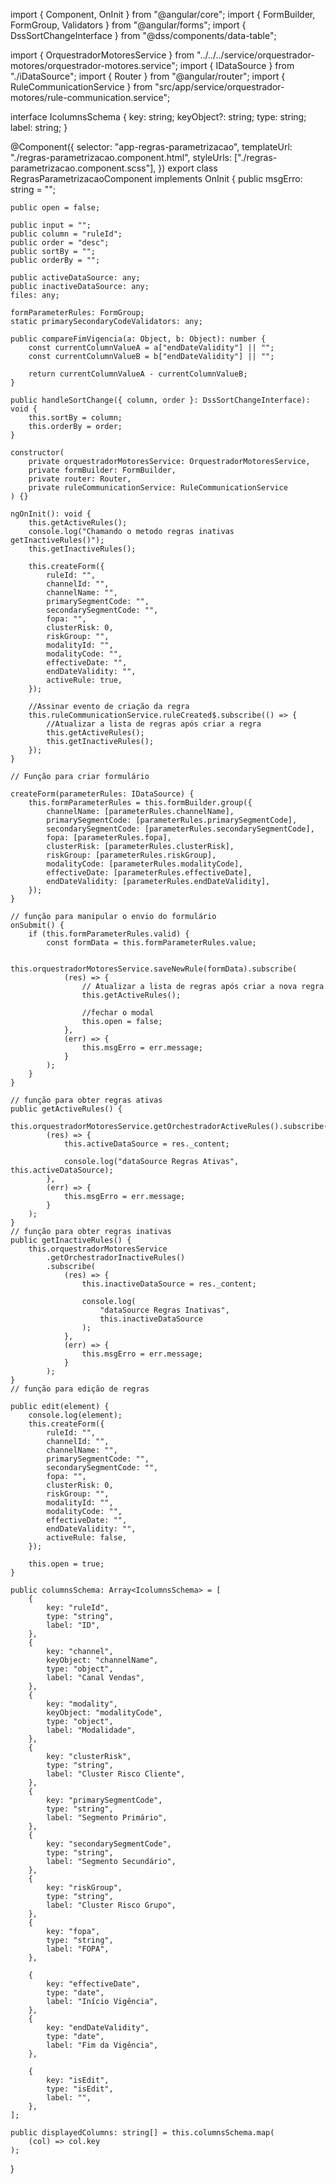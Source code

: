 import { Component, OnInit } from "@angular/core";
import { FormBuilder, FormGroup, Validators } from "@angular/forms";
import { DssSortChangeInterface } from "@dss/components/data-table";

import { OrquestradorMotoresService } from "../../../service/orquestrador-motores/orquestrador-motores.service";
import { IDataSource } from "./iDataSource";
import { Router } from "@angular/router";
import { RuleCommunicationService } from "src/app/service/orquestrador-motores/rule-communication.service";

interface IcolumnsSchema {
    key: string;
    keyObject?: string;
    type: string;
    label: string;
}

@Component({
    selector: "app-regras-parametrizacao",
    templateUrl: "./regras-parametrizacao.component.html",
    styleUrls: ["./regras-parametrizacao.component.scss"],
})
export class RegrasParametrizacaoComponent implements OnInit {
    public msgErro: string = "";

    public open = false;

    public input = "";
    public column = "ruleId";
    public order = "desc";
    public sortBy = "";
    public orderBy = "";

    public activeDataSource: any;
    public inactiveDataSource: any;
    files: any;

    formParameterRules: FormGroup;
    static primarySecondaryCodeValidators: any;

    public compareFimVigencia(a: Object, b: Object): number {
        const currentColumnValueA = a["endDateValidity"] || "";
        const currentColumnValueB = b["endDateValidity"] || "";

        return currentColumnValueA - currentColumnValueB;
    }

    public handleSortChange({ column, order }: DssSortChangeInterface): void {
        this.sortBy = column;
        this.orderBy = order;
    }

    constructor(
        private orquestradorMotoresService: OrquestradorMotoresService,
        private formBuilder: FormBuilder,
        private router: Router,
        private ruleCommunicationService: RuleCommunicationService
    ) {}

    ngOnInit(): void {
        this.getActiveRules();
        console.log("Chamando o metodo regras inativas getInactiveRules()");
        this.getInactiveRules();

        this.createForm({
            ruleId: "",
            channelId: "",
            channelName: "",
            primarySegmentCode: "",
            secondarySegmentCode: "",
            fopa: "",
            clusterRisk: 0,
            riskGroup: "",
            modalityId: "",
            modalityCode: "",
            effectiveDate: "",
            endDateValidity: "",
            activeRule: true,
        });

        //Assinar evento de criação da regra
        this.ruleCommunicationService.ruleCreated$.subscribe(() => {
            //Atualizar a lista de regras após criar a regra
            this.getActiveRules();
            this.getInactiveRules();
        });
    }

    // Função para criar formulário

    createForm(parameterRules: IDataSource) {
        this.formParameterRules = this.formBuilder.group({
            channelName: [parameterRules.channelName],
            primarySegmentCode: [parameterRules.primarySegmentCode],
            secondarySegmentCode: [parameterRules.secondarySegmentCode],
            fopa: [parameterRules.fopa],
            clusterRisk: [parameterRules.clusterRisk],
            riskGroup: [parameterRules.riskGroup],
            modalityCode: [parameterRules.modalityCode],
            effectiveDate: [parameterRules.effectiveDate],
            endDateValidity: [parameterRules.endDateValidity],
        });
    }

    // função para manipular o envio do formulário
    onSubmit() {
        if (this.formParameterRules.valid) {
            const formData = this.formParameterRules.value;

            this.orquestradorMotoresService.saveNewRule(formData).subscribe(
                (res) => {
                    // Atualizar a lista de regras após criar a nova regra
                    this.getActiveRules();

                    //fechar o modal
                    this.open = false;
                },
                (err) => {
                    this.msgErro = err.message;
                }
            );
        }
    }

    // função para obter regras ativas
    public getActiveRules() {
        this.orquestradorMotoresService.getOrchestradorActiveRules().subscribe(
            (res) => {
                this.activeDataSource = res._content;

                console.log("dataSource Regras Ativas", this.activeDataSource);
            },
            (err) => {
                this.msgErro = err.message;
            }
        );
    }
    // função para obter regras inativas
    public getInactiveRules() {
        this.orquestradorMotoresService
            .getOrchestradorInactiveRules()
            .subscribe(
                (res) => {
                    this.inactiveDataSource = res._content;

                    console.log(
                        "dataSource Regras Inativas",
                        this.inactiveDataSource
                    );
                },
                (err) => {
                    this.msgErro = err.message;
                }
            );
    }
    // função para edição de regras

    public edit(element) {
        console.log(element);
        this.createForm({
            ruleId: "",
            channelId: "",
            channelName: "",
            primarySegmentCode: "",
            secondarySegmentCode: "",
            fopa: "",
            clusterRisk: 0,
            riskGroup: "",
            modalityId: "",
            modalityCode: "",
            effectiveDate: "",
            endDateValidity: "",
            activeRule: false,
        });

        this.open = true;
    }

    public columnsSchema: Array<IcolumnsSchema> = [
        {
            key: "ruleId",
            type: "string",
            label: "ID",
        },
        {
            key: "channel",
            keyObject: "channelName",
            type: "object",
            label: "Canal Vendas",
        },
        {
            key: "modality",
            keyObject: "modalityCode",
            type: "object",
            label: "Modalidade",
        },
        {
            key: "clusterRisk",
            type: "string",
            label: "Cluster Risco Cliente",
        },
        {
            key: "primarySegmentCode",
            type: "string",
            label: "Segmento Primário",
        },
        {
            key: "secondarySegmentCode",
            type: "string",
            label: "Segmento Secundário",
        },
        {
            key: "riskGroup",
            type: "string",
            label: "Cluster Risco Grupo",
        },
        {
            key: "fopa",
            type: "string",
            label: "FOPA",
        },

        {
            key: "effectiveDate",
            type: "date",
            label: "Início Vigência",
        },
        {
            key: "endDateValidity",
            type: "date",
            label: "Fim da Vigência",
        },

        {
            key: "isEdit",
            type: "isEdit",
            label: "",
        },
    ];

    public displayedColumns: string[] = this.columnsSchema.map(
        (col) => col.key
    );
}
